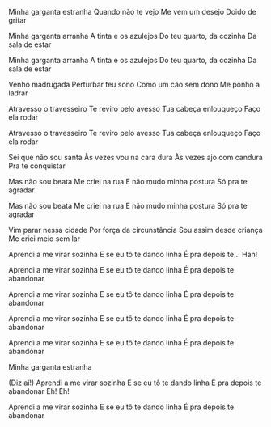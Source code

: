 

Minha garganta estranha
Quando não te vejo
Me vem um desejo
Doido de gritar

Minha garganta arranha
A tinta e os azulejos
Do teu quarto, da cozinha
Da sala de estar

Minha garganta arranha
A tinta e os azulejos
Do teu quarto, da cozinha
Da sala de estar

Venho madrugada
Perturbar teu sono
Como um cão sem dono
Me ponho a ladrar

Atravesso o travesseiro
Te reviro pelo avesso
Tua cabeça enlouqueço
Faço ela rodar

Atravesso o travesseiro
Te reviro pelo avesso
Tua cabeça enlouqueço
Faço ela rodar

Sei que não sou santa
Às vezes vou na cara dura
Às vezes ajo com candura
Pra te conquistar

Mas não sou beata
Me criei na rua
E não mudo minha postura
Só pra te agradar

Mas não sou beata
Me criei na rua
E não mudo minha postura
Só pra te agradar

Vim parar nessa cidade
Por força da circunstância
Sou assim desde criança
Me criei meio sem lar

Aprendi a me virar sozinha
E se eu tô te dando linha
É pra depois te... Han!

Aprendi a me virar sozinha
E se eu tô te dando linha
É pra depois te abandonar

Aprendi a me virar sozinha
E se eu tô te dando linha
É pra depois te abandonar

Aprendi a me virar sozinha
E se eu tô te dando linha
É pra depois te abandonar

Aprendi a me virar sozinha
E se eu tô te dando linha
É pra depois te abandonar

Minha garganta estranha

(Diz aí!)
Aprendi a me virar sozinha
E se eu tô te dando linha
É pra depois te abandonar
Eh! Eh!

Aprendi a me virar sozinha
E se eu tô te dando linha
É pra depois te abandonar